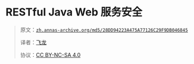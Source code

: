# RESTful Java Web 服务安全

> 原文：[`zh.annas-archive.org/md5/28DD94223A475A77126C29F9DB046845`](https://zh.annas-archive.org/md5/28DD94223A475A77126C29F9DB046845)
> 
> 译者：[飞龙](https://github.com/wizardforcel)
> 
> 协议：[CC BY-NC-SA 4.0](http://creativecommons.org/licenses/by-nc-sa/4.0/)